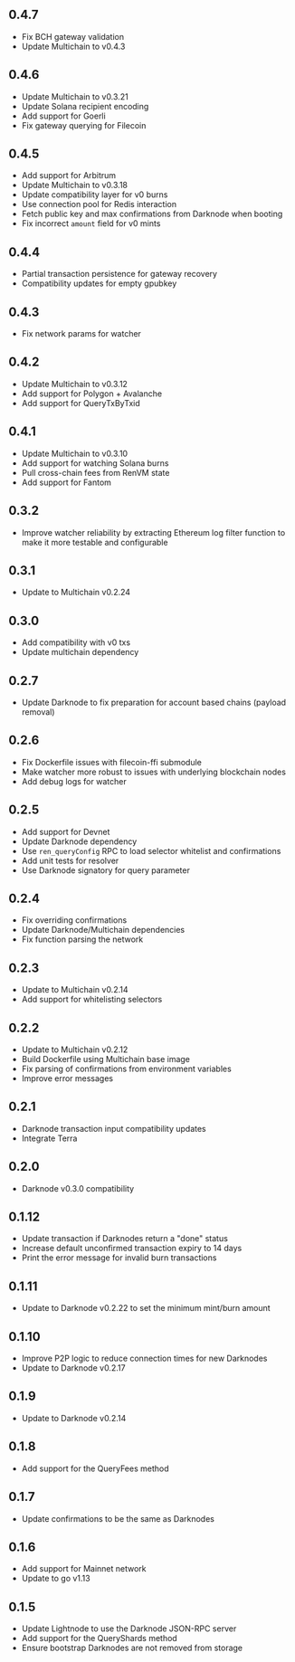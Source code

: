 ## 0.4.7

- Fix BCH gateway validation
- Update Multichain to v0.4.3

## 0.4.6

- Update Multichain to v0.3.21
- Update Solana recipient encoding
- Add support for Goerli
- Fix gateway querying for Filecoin

## 0.4.5

- Add support for Arbitrum
- Update Multichain to v0.3.18
- Update compatibility layer for v0 burns
- Use connection pool for Redis interaction
- Fetch public key and max confirmations from Darknode when booting
- Fix incorrect `amount` field for v0 mints

## 0.4.4

- Partial transaction persistence for gateway recovery
- Compatibility updates for empty gpubkey

## 0.4.3

- Fix network params for watcher

## 0.4.2

- Update Multichain to v0.3.12
- Add support for Polygon + Avalanche
- Add support for QueryTxByTxid

## 0.4.1

- Update Multichain to v0.3.10
- Add support for watching Solana burns
- Pull cross-chain fees from RenVM state
- Add support for Fantom

## 0.3.2

- Improve watcher reliability by extracting Ethereum log filter function to make it more testable and configurable

## 0.3.1

- Update to Multichain v0.2.24

## 0.3.0

- Add compatibility with v0 txs
- Update multichain dependency

## 0.2.7

- Update Darknode to fix preparation for account based chains (payload removal)

## 0.2.6

- Fix Dockerfile issues with filecoin-ffi submodule
- Make watcher more robust to issues with underlying blockchain nodes
- Add debug logs for watcher

## 0.2.5

- Add support for Devnet
- Update Darknode dependency
- Use `ren_queryConfig` RPC to load selector whitelist and confirmations
- Add unit tests for resolver
- Use Darknode signatory for query parameter

## 0.2.4

- Fix overriding confirmations
- Update Darknode/Multichain dependencies
- Fix function parsing the network

## 0.2.3

- Update to Multichain v0.2.14
- Add support for whitelisting selectors

## 0.2.2

- Update to Multichain v0.2.12
- Build Dockerfile using Multichain base image
- Fix parsing of confirmations from environment variables
- Improve error messages

## 0.2.1

- Darknode transaction input compatibility updates
- Integrate Terra

## 0.2.0

- Darknode v0.3.0 compatibility

## 0.1.12

- Update transaction if Darknodes return a "done" status
- Increase default unconfirmed transaction expiry to 14 days
- Print the error message for invalid burn transactions

## 0.1.11

- Update to Darknode v0.2.22 to set the minimum mint/burn amount

## 0.1.10

- Improve P2P logic to reduce connection times for new Darknodes
- Update to Darknode v0.2.17

## 0.1.9

- Update to Darknode v0.2.14

## 0.1.8

- Add support for the QueryFees method

## 0.1.7

- Update confirmations to be the same as Darknodes

## 0.1.6

- Add support for Mainnet network
- Update to go v1.13

## 0.1.5

- Update Lightnode to use the Darknode JSON-RPC server
- Add support for the QueryShards method
- Ensure bootstrap Darknodes are not removed from storage
